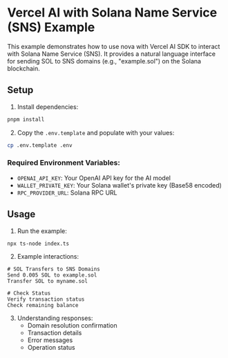 # Vercel AI with Solana Name Service (SNS) Example

This example demonstrates how to use nova with Vercel AI SDK to interact with Solana Name Service (SNS). It provides a natural language interface for sending SOL to SNS domains (e.g., "example.sol") on the Solana blockchain.

## Setup

1. Install dependencies:
```bash
pnpm install
```

2. Copy the `.env.template` and populate with your values:
```bash
cp .env.template .env
```

### Required Environment Variables:
- `OPENAI_API_KEY`: Your OpenAI API key for the AI model
- `WALLET_PRIVATE_KEY`: Your Solana wallet's private key (Base58 encoded)
- `RPC_PROVIDER_URL`: Solana RPC URL

## Usage

1. Run the example:
```bash
npx ts-node index.ts
```

2. Example interactions:
```
# SOL Transfers to SNS Domains
Send 0.005 SOL to example.sol
Transfer SOL to myname.sol

# Check Status
Verify transaction status
Check remaining balance
```

3. Understanding responses:
   - Domain resolution confirmation
   - Transaction details
   - Error messages
   - Operation status
